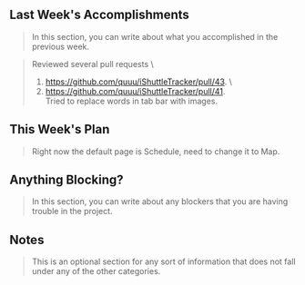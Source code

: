 ## Last Week's Accomplishments

> In this section, you can write about what you accomplished in the previous week.

> Reviewed several pull requests \
> 1. https://github.com/quuu/iShuttleTracker/pull/43.  \
> 2. https://github.com/quuu/iShuttleTracker/pull/41.  \
> Tried to replace words in tab bar with images. 

## This Week's Plan

> Right now the default page is Schedule, need to change it to Map. 

## Anything Blocking?

> In this section, you can write about any blockers that you are having trouble in the project.

> 

## Notes

> This is an optional section for any sort of information that does not fall under any of the other categories.

